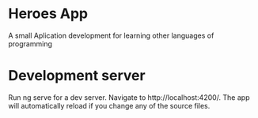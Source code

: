 # Heroes App
A small Aplication development for learning other languages of programming

# Development server
Run ng serve for a dev server. Navigate to http://localhost:4200/. The app will automatically reload if you change any of the source files.

